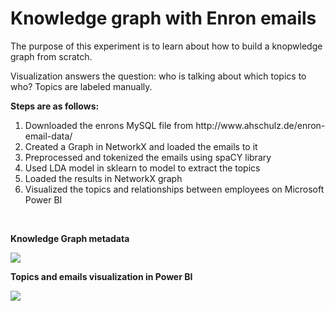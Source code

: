 # Knowledge graph with Enron emails
<p>The purpose of this experiment is to learn about how to build a knopwledge graph from scratch.</p>
<p>Visualization answers the question: who is talking about which topics to who? Topics are labeled manually.</p>
<p><strong>Steps are as follows:</strong></p>
<ol>
  <li> Downloaded the enrons MySQL file from http://www.ahschulz.de/enron-email-data/
  <li> Created a Graph in NetworkX and loaded the emails to it
  <li> Preprocessed and tokenized the emails using spaCY library
  <li> Used LDA model in sklearn to model to extract the topics 
  <li> Loaded the results in NetworkX graph
  <li> Visualized the topics and relationships between employees on Microsoft Power BI   
</ol>
<br/>
<p><strong>Knowledge Graph metadata</strong></p>
<img src="https://github.com/shawnrca/Knowledge-Graph/blob/master/KG.PNG">
<p><strong>Topics and emails visualization in Power BI</strong></p>
<img src="https://github.com/shawnrca/Knowledge-Graph/blob/master/Report.PNG">




  
  
  
